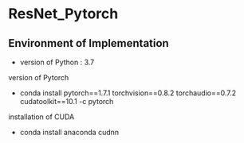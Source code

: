 # ResNet_Pytorch

## Environment of Implementation
 - version of Python : 3.7

version of Pytorch
 - conda install pytorch==1.7.1 torchvision==0.8.2 torchaudio==0.7.2 cudatoolkit==10.1 -c pytorch

installation of CUDA
 - conda install anaconda cudnn
